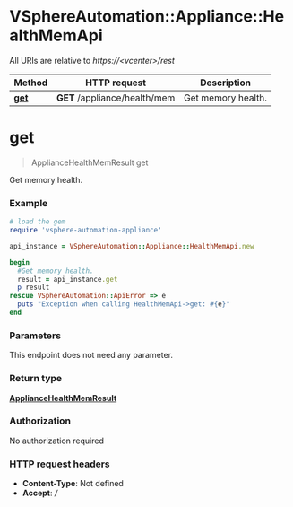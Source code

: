 # VSphereAutomation::Appliance::HealthMemApi

All URIs are relative to *https://&lt;vcenter&gt;/rest*

Method | HTTP request | Description
------------- | ------------- | -------------
[**get**](HealthMemApi.md#get) | **GET** /appliance/health/mem | Get memory health.


# **get**
> ApplianceHealthMemResult get

Get memory health.

### Example
```ruby
# load the gem
require 'vsphere-automation-appliance'

api_instance = VSphereAutomation::Appliance::HealthMemApi.new

begin
  #Get memory health.
  result = api_instance.get
  p result
rescue VSphereAutomation::ApiError => e
  puts "Exception when calling HealthMemApi->get: #{e}"
end
```

### Parameters
This endpoint does not need any parameter.

### Return type

[**ApplianceHealthMemResult**](ApplianceHealthMemResult.md)

### Authorization

No authorization required

### HTTP request headers

 - **Content-Type**: Not defined
 - **Accept**: */*



